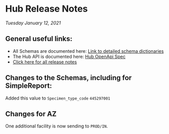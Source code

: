 #  Hub Release Notes

*Tuesday January 12, 2021*

## General useful links:

- All Schemas are documented here:  [Link to detailed schema dictionaries](../schema_documentation)
- The Hub API is documented here: [Hub OpenApi Spec](../openapi.yml)
- [Click here for all release notes](../releases)

## Changes to the Schemas, including for SimpleReport:

Added this value to `Specimen_type_code`
`445297001`

## Changes for AZ

One additional facility is now sending to `PROD/IN`.

